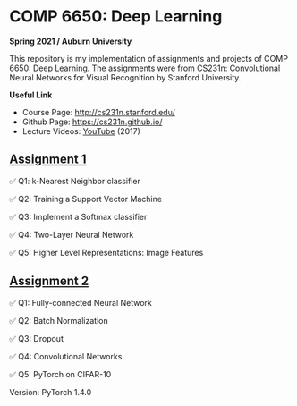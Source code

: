 # COMP 6650: Deep Learning
**Spring 2021 / Auburn University**

This repository is my implementation of assignments and projects of COMP 6650: Deep Learning. The assignments were from CS231n: Convolutional Neural Networks for Visual Recognition by Stanford University.

**Useful Link**
- Course Page: http://cs231n.stanford.edu/
- Github Page: https://cs231n.github.io/
- Lecture Videos: [YouTube](https://www.youtube.com/playlist?list=PL3FW7Lu3i5JvHM8ljYj-zLfQRF3EO8sYv) (2017)

## [Assignment 1](https://cs231n.github.io/assignments2019/assignment1/)
✅ Q1: k-Nearest Neighbor classifier

✅ Q2: Training a Support Vector Machine

✅ Q3: Implement a Softmax classifier

✅ Q4: Two-Layer Neural Network

✅ Q5: Higher Level Representations: Image Features

## [Assignment 2](https://cs231n.github.io/assignments2019/assignment2/)

✅ Q1: Fully-connected Neural Network

✅ Q2: Batch Normalization

✅ Q3: Dropout

✅ Q4: Convolutional Networks

✅ Q5: PyTorch on CIFAR-10

Version: PyTorch 1.4.0

